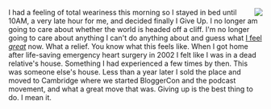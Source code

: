 <img src="http://scripting.com/images/2019/12/30/iFeelGreat.png" border="0" align="right">I had a feeling of total weariness this morning so I stayed in bed until 10AM, a very late hour for me, and decided finally I Give Up. I no longer am going to care about whether the world is headed off a cliff. I'm no longer going to care about anything I can't do anything about and guess what <a href="https://www.youtube.com/watch?v=Y6rE0EakhG8">I feel <i>great</i></a> now. What a relief. You know what this feels like. When I got home after life-saving emergency heart surgery in 2002 I felt like I was in a dead relative's house. Something I had experienced a few times by then. This was someone else's house. Less than a year later I sold the place and moved to Cambridge where we started BloggerCon and the podcast movement, and what a great move that was. Giving up is the best thing to do. I mean it. 
